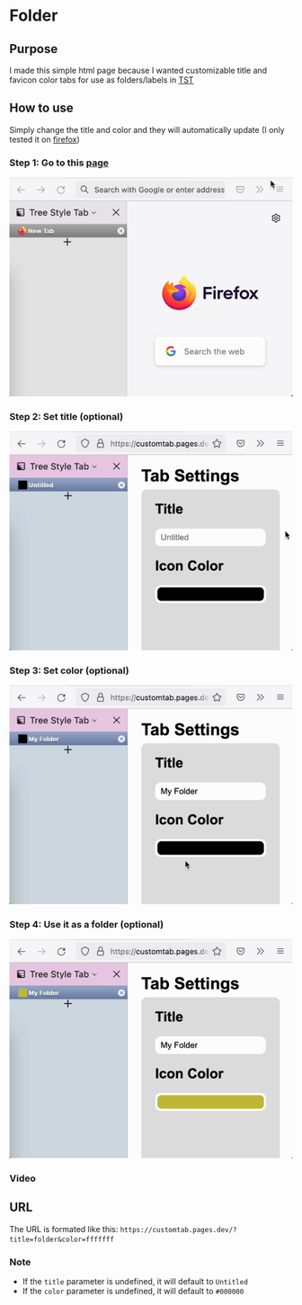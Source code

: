 # Folder
## Purpose
I made this simple html page because I wanted customizable title and favicon color tabs for use as folders/labels in [TST](https://addons.mozilla.org/en-US/firefox/addon/tree-style-tab/)
## How to use
Simply change the title and color and they will automatically update (I only tested it on [firefox](https://www.mozilla.org/firefox/))
### Step 1: Go to this [page](https://customtab.pages.dev)
![goto.gif](https://raw.githubusercontent.com/charlesyiu/customtab/main/goto.gif)
### Step 2: Set title (optional)
![title.gif](https://raw.githubusercontent.com/charlesyiu/customtab/main/title.gif)
### Step 3: Set color (optional)
![color.gif](https://raw.githubusercontent.com/charlesyiu/customtab/main/color.gif)
### Step 4: Use it as a folder (optional)
![use.gif](https://raw.githubusercontent.com/charlesyiu/customtab/main/use.gif)
### Video
## URL
The URL is formated like this: `https://customtab.pages.dev/?title=folder&color=fffffff`
### Note
- If the `title` parameter is undefined, it will default to `Untitled` 
- If the `color` parameter is undefined, it will default to `#000000`
